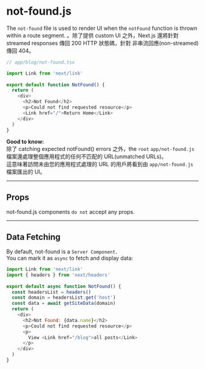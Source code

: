 # not-found.js

The `not-found` file is used to render UI when the `notFound` function is thrown within a route segment.
。除了提供 custom UI 之外，Next.js 還將針對 streamed responses 傳回 200 HTTP 狀態碼，針對 非串流回應(non-streamed) 傳回 404。

```js
// app/blog/not-found.tsx

import Link from 'next/link'
 
export default function NotFound() {
  return (
    <div>
      <h2>Not Found</h2>
      <p>Could not find requested resource</p>
      <Link href="/">Return Home</Link>
    </div>
  )
}

```

**Good to know:**    
除了 catching expected notFound() errors 之外，the `root` `app/not-found.js` 檔案還處理整個應用程式的任何不匹配的 URL(unmatched URLs)。    
這意味著訪問未由您的應用程式處理的 URL 的用戶將看到由 `app/not-found.js` 檔案匯出的 UI。

---

## Props
not-found.js components `do not` accept any props.

---

## Data Fetching

By default, not-found is a `Server Component`.     
You can mark it as `async` to fetch and display data:

```js
import Link from 'next/link'
import { headers } from 'next/headers'
 
export default async function NotFound() {
  const headersList = headers()
  const domain = headersList.get('host')
  const data = await getSiteData(domain)
  return (
    <div>
      <h2>Not Found: {data.name}</h2>
      <p>Could not find requested resource</p>
      <p>
        View <Link href="/blog">all posts</Link>
      </p>
    </div>
  )
}
```















